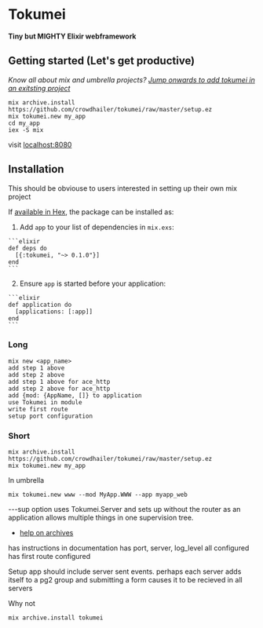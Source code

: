 # Tokumei

**Tiny but MIGHTY Elixir webframework**

## Getting started (Let's get productive)

*Know all about mix and umbrella projects? [Jump onwards to add tokumei in an exitsting project]()*

```
mix archive.install https://github.com/crowdhailer/tokumei/raw/master/setup.ez
mix tokumei.new my_app
cd my_app
iex -S mix
```

visit [localhost:8080](localhost:8080])

## Installation
This should be obviouse to users interested in setting up their own mix project

If [available in Hex](https://hex.pm/docs/publish), the package can be installed as:

  1. Add `app` to your list of dependencies in `mix.exs`:

    ```elixir
    def deps do
      [{:tokumei, "~> 0.1.0"}]
    end
    ```

  2. Ensure `app` is started before your application:

    ```elixir
    def application do
      [applications: [:app]]
    end
    ```

### Long
```
mix new <app_name>
add step 1 above
add step 2 above
add step 1 above for ace_http
add step 2 above for ace_http
add {mod: {AppName, []} to application
use Tokumei in module
write first route
setup port configuration
```

### Short

```
mix archive.install https://github.com/crowdhailer/tokumei/raw/master/setup.ez
mix tokumei.new my_app
```

In umbrella
```
mix tokumei.new www --mod MyApp.WWW --app myapp_web
```

---sup option uses Tokumei.Server and sets up without the router as an application allows multiple things in one supervision tree.

- [help on archives](https://hashrocket.com/blog/posts/create-and-publish-your-own-elixir-mix-archives)

has instructions in documentation
has port, server, log_level all configured
has first route configured

Setup app should include server sent events.
perhaps each server adds itself to a pg2 group and submitting a form causes it to be recieved in all servers

Why not
```
mix archive.install tokumei
```

